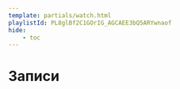 ```yaml
---
template: partials/watch.html
playlistId: PL8glBf2C1GOrIG_AGCAEE3bQ5ARYwnaof
hide:
    - toc
---
```


# Записи